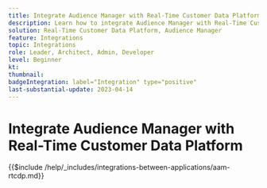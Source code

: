 ```yaml
---
title: Integrate Audience Manager with Real-Time Customer Data Platform
description: Learn how to integrate Audience Manager with Real-Time Customer Data Platform. 
solution: Real-Time Customer Data Platform, Audience Manager
feature: Integrations
topic: Integrations
role: Leader, Architect, Admin, Developer
level: Beginner
kt:
thumbnail:
badgeIntegration: label="Integration" type="positive"
last-substantial-update: 2023-04-14
---
```


# Integrate Audience Manager with Real-Time Customer Data Platform

{{$include /help/_includes/integrations-between-applications/aam-rtcdp.md}}
